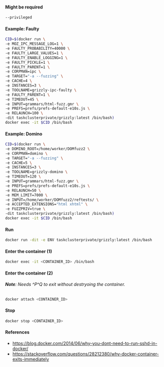 #### Might be required
```bash
--privileged
```

#### Example: Faulty
```bash
CID=$(docker run \
-e MOZ_IPC_MESSAGE_LOG=1 \
-e FAULTY_PROBABILITY=40000 \
-e FAULTY_LARGE_VALUES=1 \
-e FAULTY_ENABLE_LOGGING=1 \
-e FAULTY_PICKLE=1 \
-e FAULTY_PARENT=1 \
-e CORPMAN=ipc \
-e TARGET="-a --fuzzing" \
-e CACHE=4 \
-e INSTANCES=3 \
-e TOOLNAME=grizzly-ipc-faulty \
-e FAULTY_PARENT=1 \
-e TIMEOUT=45 \
-e INPUT=grammars/html-fuzz.gmr \
-e PREFS=prefs/prefs-default-e10s.js \
-e RELAUNCH=100 \
-dit taskclusterprivate/grizzly:latest /bin/bash)
docker exec -it $CID /bin/bash
```

#### Example: Domino
```bash
CID=$(docker run \
-e DOMINO_ROOT=/home/worker/DOMfuzz2 \
-e CORPMAN=domino \
-e TARGET="-a --fuzzing" \
-e CACHE=5 \
-e INSTANCES=3 \
-e TOOLNAME=grizzly-domino \
-e TIMEOUT=120 \
-e INPUT=grammars/html-fuzz.gmr \
-e PREFS=prefs/prefs-default-e10s.js \
-e RELAUNCH=50 \
-e MEM_LIMIT=7000 \
-e INPUT=/home/worker/DOMfuzz2/reftests/ \
-e ACCEPTED_EXTENSIONS="html xhtml" \
-e FUZZPRIV=true \
-dit taskclusterprivate/grizzly:latest /bin/bash)
docker exec -it $CID /bin/bash
```

#### Run
```bash
docker run -dit -e ENV taskclusterprivate/grizzly:latest /bin/bash
```

#### Enter the container (1)
```bash
docker exec -it <CONTAINER_ID> /bin/bash
```

#### Enter the container (2)
###### **Note**: Needs ^P^Q to exit without destryoing the container.
```bash
docker attach <CONTAINER_ID>
```

#### Stop
```bash
docker stop <CONTAINER_ID>
```

#### References

* https://blog.docker.com/2014/06/why-you-dont-need-to-run-sshd-in-docker/
* https://stackoverflow.com/questions/28212380/why-docker-container-exits-immediately
